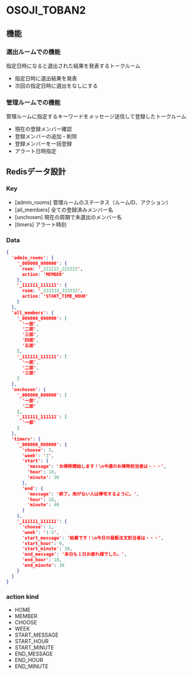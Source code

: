 # OSOJI_TOBAN2

## 機能

### 選出ルームでの機能
指定日時になると選出された結果を発表するトークルーム

- 指定日時に選出結果を発表
- 次回の指定日時に選出をなしにする

### 管理ルームでの機能
管理ルームに指定するキーワードをメッセージ送信して登録したトークルーム

- 現在の登録メンバー確認
- 登録メンバーの追加・削除
- 登録メンバーを一括登録
- アラート日時指定


## Redisデータ設計

### Key
- [admin_rooms] 管理ルームのステータス（ルームID、アクション）
- [all_members] 全ての登録済みメンバー名
- [unchosen] 現在の周期で未選出のメンバー名
- [timers] アラート時刻

### Data
```json
{
  'admin_rooms': {
    '_000000_000000': {
      room: '_222222_222222',
      action: 'MEMBER'
    },
    '_111111_111111': {
      room: '_333333_333333',
      action: 'START_TIME_HOUR'
    }
  },
  'all_members': {
    '_000000_000000': [
      '一郎',
      '二郎',
      '三郎',
      '四郎',
      '五郎'
    ],
    '_111111_111111': [
      '一郎',
      '二郎',
      '三郎'
    ]
  },
  'unchosen': {
    '_000000_000000': [
      '一郎',
      '二郎'
    ],
    '_111111_111111': [
      '一郎'
    ]
  },
  'timers': {
    '_000000_000000': {
      'choose': 3,
      'week': '3',
      'start': {
        'message': 'お掃除開始します！\n今週のお掃除担当者は・・・',
        'hour': 18,
        'minute': 30
      },
      'end': {
        'message': '終了。用がない人は帰宅するように。',
        'hour': 18,
        'minute': 40
      }
    },
    '_111111_111111': {
      'choose': 1,
      'week': '1-5',
      'start_message': '始業です！\n今日の昼飯注文担当者は・・・',
      'start_hour': 9,
      'start_minute': 30,
      'end_message': '本日も１日お疲れ様でした。',
      'end_hour': 18,
      'end_minute': 30
    }
  }
}
```

### action kind
- HOME
- MEMBER
- CHOOSE
- WEEK
- START_MESSAGE
- START_HOUR
- START_MINUTE
- END_MESSAGE
- END_HOUR
- END_MINUTE
